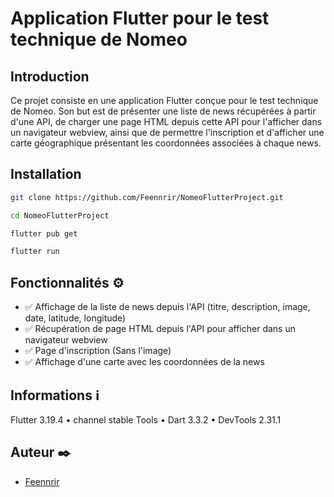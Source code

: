 # Application Flutter pour le test technique de Nomeo

## Introduction


Ce projet consiste en une application Flutter conçue pour le test technique de Nomeo. Son but est de présenter une liste de news récupérées à partir d'une API, de charger une page HTML depuis cette API pour l'afficher dans un navigateur webview, ainsi que de permettre l'inscription et d'afficher une carte géographique présentant les coordonnées associées à chaque news.


## Installation

```bash
git clone https://github.com/Feennrir/NomeoFlutterProject.git
```
```bash
cd NomeoFlutterProject
```
```bash
flutter pub get
```
```bash
flutter run
```

## Fonctionnalités :gear:

- :white_check_mark: Affichage de la liste de news depuis l'API (titre, description, image, date, latitude, longitude)
- :white_check_mark: Récupération de page HTML depuis l'API pour afficher dans un navigateur webview
- :white_check_mark: Page d'inscription (Sans l'image)
- :white_check_mark: Affichage d'une carte avec les coordonnées de la news



## Informations :information_source:

Flutter 3.19.4 • channel stable
Tools • Dart 3.3.2 • DevTools 2.31.1


## Auteur :black_nib:

- [Feennrir](https://github.com/Feennrir)